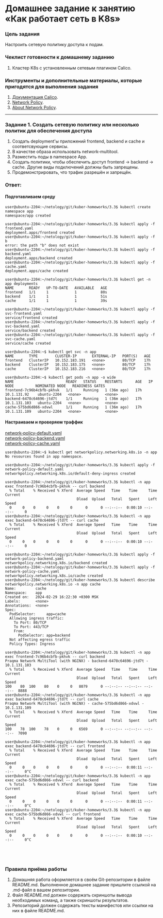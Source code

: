 # Домашнее задание к занятию «Как работает сеть в K8s»

### Цель задания

Настроить сетевую политику доступа к подам.

### Чеклист готовности к домашнему заданию

1. Кластер K8s с установленным сетевым плагином Calico.

### Инструменты и дополнительные материалы, которые пригодятся для выполнения задания

1. [Документация Calico](https://www.tigera.io/project-calico/).
2. [Network Policy](https://kubernetes.io/docs/concepts/services-networking/network-policies/).
3. [About Network Policy](https://docs.projectcalico.org/about/about-network-policy).

-----

### Задание 1. Создать сетевую политику или несколько политик для обеспечения доступа

1. Создать deployment'ы приложений frontend, backend и cache и соответсвующие сервисы.
2. В качестве образа использовать network-multitool.
3. Разместить поды в namespace App.
4. Создать политики, чтобы обеспечить доступ frontend -> backend -> cache. Другие виды подключений должны быть запрещены.
5. Продемонстрировать, что трафик разрешён и запрещён.

### Ответ:
#### Подготавливаем среду
```
user@ubuntu-2204:~/netology/git/kuber-homeworks/3.3$ kubectl create namespace app
namespace/app created

user@ubuntu-2204:~/netology/git/kuber-homeworks/3.3$ kubectl apply -f frontend.yaml
deployment.apps/frontend created
user@ubuntu-2204:~/netology/git/kuber-homeworks/3.3$ kubectl apply -f b
error: the path "b" does not exist
user@ubuntu-2204:~/netology/git/kuber-homeworks/3.3$ kubectl apply -f backend.yaml
deployment.apps/backend created
user@ubuntu-2204:~/netology/git/kuber-homeworks/3.3$ kubectl apply -f cache.yaml
deployment.apps/cache created

user@ubuntu-2204:~/netology/git/kuber-homeworks/3.3$ kubectl get -n app deployments
NAME       READY   UP-TO-DATE   AVAILABLE   AGE
frontend   1/1     1            1           80s
backend    1/1     1            1           51s
cache      1/1     1            1           39s

user@ubuntu-2204:~/netology/git/kuber-homeworks/3.3$ kubectl apply -f svc-frontend.yaml
service/frontend created
user@ubuntu-2204:~/netology/git/kuber-homeworks/3.3$ kubectl apply -f svc-backend.yaml
service/backend created
user@ubuntu-2204:~/netology/git/kuber-homeworks/3.3$ kubectl apply -f svc-cache.yaml
service/cache created

user@ubuntu-2204:~$ kubectl get svc -n app
NAME       TYPE        CLUSTER-IP       EXTERNAL-IP   PORT(S)   AGE
frontend   ClusterIP   10.152.183.191   <none>        80/TCP    17h
backend    ClusterIP   10.152.183.175   <none>        80/TCP    17h
cache      ClusterIP   10.152.183.216   <none>        80/TCP    17h

user@ubuntu-2204:~$ kubectl get pods -n app -o wide
NAME                        READY   STATUS    RESTARTS      AGE   IP             NODE          NOMINATED NODE   READINESS GATES
frontend-7c96b4cbfb-pkhvk   1/1     Running   1 (36m ago)   17h   10.1.131.92    ubuntu-2204   <none>           <none>
backend-6478c64696-jtd7t    1/1     Running   1 (36m ago)   17h   10.1.131.103   ubuntu-2204   <none>           <none>
cache-575bd6d866-xdvwl      1/1     Running   1 (36m ago)   17h   10.1.131.109   ubuntu-2204   <none>           <none>

```
#### Настраиваем и проверяем траффик
[network-policy-default.yaml](https://github.com/michail-77/kuber-homeworks/blob/main/3.3/network-policy-default.yaml)  
[network-policy-backend.yaml](https://github.com/michail-77/kuber-homeworks/blob/main/3.3/network-policy-backend.yaml)  
[network-policy-cache.yaml](https://github.com/michail-77/kuber-homeworks/blob/main/3.3/network-policy-cache.yaml)  


```
user@ubuntu-2204:~$ kubectl get networkpolicy.networking.k8s.io -n app
No resources found in app namespace. 

user@ubuntu-2204:~/netology/git/kuber-homeworks/3.3$ kubectl apply -f network-policy-default.yaml
networkpolicy.networking.k8s.io/default-deny-ingress created

user@ubuntu-2204:~/netology/git/kuber-homeworks/3.3$ kubectl -n app exec frontend-7c96b4cbfb-pkhvk -- curl backend
  % Total    % Received % Xferd  Average Speed   Time    Time     Time  Current
                                 Dload  Upload   Total   Spent    Left  Speed
  0     0    0     0    0     0      0      0 --:--:--  0:00:10 --:--:--     0
user@ubuntu-2204:~/netology/git/kuber-homeworks/3.3$ kubectl -n app exec backend-6478c64696-jtd7t -- curl cache
  % Total    % Received % Xferd  Average Speed   Time    Time     Time  Current
                                 Dload  Upload   Total   Spent    Left  Speed
  0     0    0     0    0     0      0      0 --:--:--  0:00:10 --:--:--     0

user@ubuntu-2204:~/netology/git/kuber-homeworks/3.3$ kubectl apply -f network-policy-backend.yaml
networkpolicy.networking.k8s.io/backend created
user@ubuntu-2204:~/netology/git/kuber-homeworks/3.3$ kubectl apply -f network-policy-cache.yaml
networkpolicy.networking.k8s.io/cache created
user@ubuntu-2204:~/netology/git/kuber-homeworks/3.3$ kubectl describe networkpolicy.networking.k8s.io -n app cache
Name:         cache
Namespace:    app
Created on:   2024-02-29 16:22:30 +0300 MSK
Labels:       <none>
Annotations:  <none>
Spec:
  PodSelector:     app=cache
  Allowing ingress traffic:
    To Port: 80/TCP
    To Port: 443/TCP
    From:
      PodSelector: app=backend
  Not affecting egress traffic
  Policy Types: Ingress

user@ubuntu-2204:~/netology/git/kuber-homeworks/3.3$ kubectl -n app exec frontend-7c96b4cbfb-pkhvk -- curl backend
Praqma Network MultiTool (with NGINX) - backend-6478c64696-jtd7t - 10.1.131.103
  % Total    % Received % Xferd  Average Speed   Time    Time     Time  Current
                                 Dload  Upload   Total   Spent    Left  Speed
100    80  100    80    0     0   8079      0 --:--:-- --:--:-- --:--:--  8888
user@ubuntu-2204:~/netology/git/kuber-homeworks/3.3$ kubectl -n app exec backend-6478c64696-jtd7t -- curl cache
Praqma Network MultiTool (with NGINX) - cache-575bd6d866-xdvwl - 10.1.131.109
  % Total    % Received % Xferd  Average Speed   Time    Time     Time  Current
                                 Dload  Upload   Total   Spent    Left  Speed
100    78  100    78    0     0   6569      0 --:--:-- --:--:-- --:--:--  7090

user@ubuntu-2204:~/netology/git/kuber-homeworks/3.3$ kubectl -n app exec backend-6478c64696-jtd7t -- curl frontend
  % Total    % Received % Xferd  Average Speed   Time    Time     Time  Current
                                 Dload  Upload   Total   Spent    Left  Speed
  0     0    0     0    0     0      0      0 --:--:--  0:00:11 --:--:--     0^C
user@ubuntu-2204:~/netology/git/kuber-homeworks/3.3$ kubectl -n app exec cache-575bd6d866-xdvwl -- curl backend
  % Total    % Received % Xferd  Average Speed   Time    Time     Time  Current
                                 Dload  Upload   Total   Spent    Left  Speed
  0     0    0     0    0     0      0      0 --:--:--  0:00:11 --:--:--     0^C
user@ubuntu-2204:~/netology/git/kuber-homeworks/3.3$ kubectl -n app exec cache-575bd6d866-xdvwl -- curl frontend
  % Total    % Received % Xferd  Average Speed   Time    Time     Time  Current
                                 Dload  Upload   Total   Spent    Left  Speed
  0     0    0     0    0     0      0      0 --:--:--  0:00:10 --:--:--     0^C





```

### Правила приёма работы

1. Домашняя работа оформляется в своём Git-репозитории в файле README.md. Выполненное домашнее задание пришлите ссылкой на .md-файл в вашем репозитории.
2. Файл README.md должен содержать скриншоты вывода необходимых команд, а также скриншоты результатов.
3. Репозиторий должен содержать тексты манифестов или ссылки на них в файле README.md.
